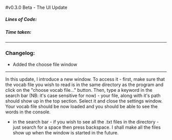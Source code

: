 #v0.3.0 Beta - The UI Update
##### Lines of Code: 
##### Time taken:    

----

### Changelog:
- Added the choose file window

---

In this update, I introduce a new window. To access it - first, make sure that
the vocab file you wish to read is in the same directory as the program and click on the "choose vocab file..." button.
Then, type a keyword in the search bar (NB: it's case sensitive for now) - your file, along with it's path should
show up in the top section. Select it and close the settings window. Your vocab file should be now loaded and you should
be able to see the words in the console.

- in the search bar - if you wish to see all the .txt files in the directory - just search for a space then press backspace. I shall make all the files show up when the window is started in the future.
